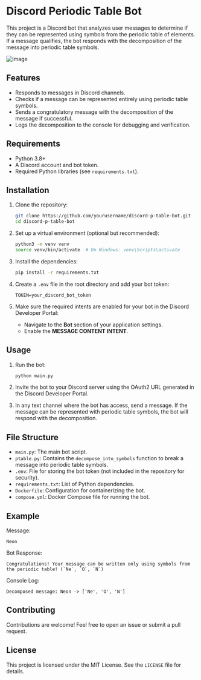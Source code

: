 # Discord Periodic Table Bot

This project is a Discord bot that analyzes user messages to determine if they can be represented using symbols from the periodic table of elements. If a message qualifies, the bot responds with the decomposition of the message into periodic table symbols.

![image](https://github.com/user-attachments/assets/cbd9ff04-2b0f-4072-9c11-e0b3c77d18e3)


## Features

- Responds to messages in Discord channels.
- Checks if a message can be represented entirely using periodic table symbols.
- Sends a congratulatory message with the decomposition of the message if successful.
- Logs the decomposition to the console for debugging and verification.

## Requirements

- Python 3.8+
- A Discord account and bot token.
- Required Python libraries (see `requirements.txt`).

## Installation

1. Clone the repository:

   ```bash
   git clone https://github.com/yourusername/discord-p-table-bot.git
   cd discord-p-table-bot
   ```

2. Set up a virtual environment (optional but recommended):

   ```bash
   python3 -m venv venv
   source venv/bin/activate  # On Windows: venv\Scripts\activate
   ```

3. Install the dependencies:

   ```bash
   pip install -r requirements.txt
   ```

4. Create a `.env` file in the root directory and add your bot token:

   ```env
   TOKEN=your_discord_bot_token
   ```

5. Make sure the required intents are enabled for your bot in the Discord Developer Portal:
   - Navigate to the **Bot** section of your application settings.
   - Enable the **MESSAGE CONTENT INTENT**.

## Usage

1. Run the bot:

   ```bash
   python main.py
   ```

2. Invite the bot to your Discord server using the OAuth2 URL generated in the Discord Developer Portal.

3. In any text channel where the bot has access, send a message. If the message can be represented with periodic table symbols, the bot will respond with the decomposition.

## File Structure

- `main.py`: The main bot script.
- `ptable.py`: Contains the `decompose_into_symbols` function to break a message into periodic table symbols.
- `.env`: File for storing the bot token (not included in the repository for security).
- `requirements.txt`: List of Python dependencies.
- `Dockerfile`: Configuration for containerizing the bot.
- `compose.yml`: Docker Compose file for running the bot.

## Example

Message:

```
Neon
```

Bot Response:

```
Congratulations! Your message can be written only using symbols from the periodic table! (`Ne`, `O`, `N`)
```

Console Log:

```
Decomposed message: Neon -> ['Ne', 'O', 'N']
```

## Contributing

Contributions are welcome! Feel free to open an issue or submit a pull request.

## License

This project is licensed under the MIT License. See the `LICENSE` file for details.
